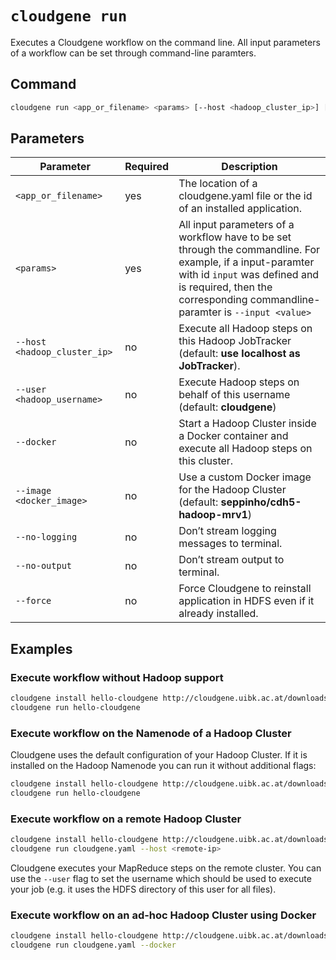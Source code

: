 # `cloudgene run`


Executes a Cloudgene workflow on the command line. All input parameters of a workflow can be set through command-line paramters.

## Command

```bash
cloudgene run <app_or_filename> <params> [--host <hadoop_cluster_ip>] [--user <hadoop_username>] [--docker] [--image <docker_image>] [--no-logging] [--no-output]
```
## Parameters

| Parameter                 | Required | Description |
| --- | --- | --- |
| `<app_or_filename>` | yes | The location of a cloudgene.yaml file or the id of an installed application. |
| `<params>` | yes | All input parameters of a workflow have to be set through the commandline. For example, if a input-paramter with id `input` was defined and is required, then the corresponding commandline-paramter is `--input <value>` |
| `--host <hadoop_cluster_ip>` | no | Execute all Hadoop steps on this Hadoop JobTracker (default: **use localhost as JobTracker**). |
| `--user <hadoop_username>` | no | Execute Hadoop steps on behalf of this username (default: **cloudgene**) |
| `--docker` | no | Start a Hadoop Cluster inside a Docker container and execute all Hadoop steps on this cluster. |
| `--image <docker_image>` | no | Use a custom Docker image for the Hadoop Cluster (default: **seppinho/cdh5-hadoop-mrv1**) |
| `--no-logging` | no | Don’t stream logging messages to terminal. |
| `--no-output` | no | Don’t stream output to terminal. |
| `--force` | no | Force Cloudgene to reinstall application in HDFS even if it already installed. |

## Examples

### Execute workflow without Hadoop support

```bash
cloudgene install hello-cloudgene http://cloudgene.uibk.ac.at/downloads/hello-cloudgene
cloudgene run hello-cloudgene
```

### Execute workflow on the Namenode of a Hadoop Cluster

Cloudgene uses the default configuration of your Hadoop Cluster. If it is installed on the Hadoop Namenode you can run it without additional flags:

```bash
cloudgene install hello-cloudgene http://cloudgene.uibk.ac.at/downloads/hello-cloudgene
cloudgene run hello-cloudgene
```
### Execute workflow on a remote Hadoop Cluster

```bash
cloudgene install hello-cloudgene http://cloudgene.uibk.ac.at/downloads/hello-cloudgene
cloudgene run cloudgene.yaml --host <remote-ip>
```

Cloudgene executes your MapReduce steps on the remote cluster. You can use the `--user` flag to set the username which should be used to execute your job (e.g. it uses the HDFS directory of this user for all files).

### Execute workflow on an ad-hoc Hadoop Cluster using Docker

```bash
cloudgene install hello-cloudgene http://cloudgene.uibk.ac.at/downloads/hello-cloudgene
cloudgene run cloudgene.yaml --docker
```
